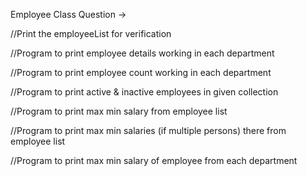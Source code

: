 Employee Class Question -> 

//Print the employeeList for verification

//Program to print employee details working in each department

//Program to print employee count working in each department

//Program to print active & inactive employees in given collection

//Program to print max min salary from employee list

//Program to print max min salaries (if multiple persons)  there from employee list

//Program to print max min salary of employee from each department




